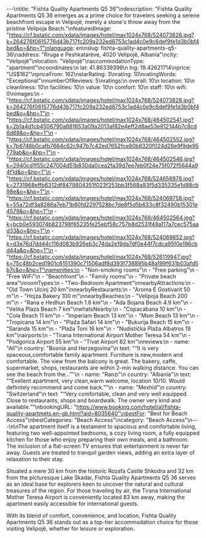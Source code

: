---\ntitle: "Fishta Quality Apartments Q5 36"\ndescription: "Fishta Quality Apartments Q5 36 emerges as a prime choice for travelers seeking a serene beachfront escape in Velipojë, merely a stone's throw away from the pristine Velipoja Beach."\nfeaturedImage: "https://cf.bstatic.com/xdata/images/hotel/max1024x768/524073828.jpg?k=264276f0615776d43b717fc209a232ed8753c1ad4c0e9c6def9fe1d3b0bf4bed&o=&hp=1"\nlanguage: en\nslug: fishta-quality-apartments-q5-36\naddress: "Rruga e Peshkatarëve, 4020 Velipojë, Albania"\ncity: "Velipojë"\nlocation: "Velipojë"\naccommodationType: "apartment"\ncoordinates:\n  lat: 41.86339399\n  lng: 19.42621714\nprice: "US$162"\npriceFrom: 162\nstarRating: 3\nrating: 10\nratingWords: "Exceptional"\nnumberOfReviews: 5\nratings:\n  overall: 10\n  location: 10\n  cleanliness: 10\n  facilities: 10\n  value: 10\n  comfort: 10\n  staff: 10\n  wifi: 0\nimages:\n  - "https://cf.bstatic.com/xdata/images/hotel/max1024x768/524073828.jpg?k=264276f0615776d43b717fc209a232ed8753c1ad4c0e9c6def9fe1d3b0bf4bed&o=&hp=1"\n  - "https://cf.bstatic.com/xdata/images/hotel/max1024x768/464502541.jpg?k=2b1a4d1cb4506790a881653a09a2013af82e4eff2d8ae53e812144b7c8cd6d68&o=&hp=1"\n  - "https://cf.bstatic.com/xdata/images/hotel/max1024x768/464502552.jpg?k=7b6748b0cafb7664c62c947b7c42ed7652fce80b8320f024d28e9f9de95779ab&o=&hp=1"\n  - "https://cf.bstatic.com/xdata/images/hotel/max1024x768/464502546.jpg?k=2940cd1f55c247004d51b830da0cea2fa39d7ee7eb0f24e75f072f5644a94f1d&o=&hp=1"\n  - "https://cf.bstatic.com/xdata/images/hotel/max1024x768/524656978.jpg?k=2731968effb6312df8479804351f023f253bb3f568a93f5d335335e1d88cb98e&o=&hp=1"\n  - "https://cf.bstatic.com/xdata/images/hotel/max1024x768/524069758.jpg?k=55a72df3a8286a7eb71b80fd2297528bc7de8f5d5b633c8f32490b15301e4579&o=&hp=1"\n  - "https://cf.bstatic.com/xdata/images/hotel/max1024x768/464502564.jpg?k=bcb0e593074b823798f65235fe25ebf58c757b8d2531f48a117a7cec575aad33&o=&hp=1"\n  - "https://cf.bstatic.com/xdata/images/hotel/max1024x768/524069652.jpg?k=d3e76d7dd44c116d083b926eb3c74da2e19da7df0e44f7cdca95f0e196cbd44a&o=&hp=1"\n  - "https://cf.bstatic.com/xdata/images/hotel/max1024x768/526119947.jpg?k=75c48b2ced1901c6151390c71506adf8d393f738895b48a199f631b03afd5b7c&o=&hp=1"\namenities:\n  - "Non-smoking rooms"\n  - "Free parking"\n  - "Free WiFi"\n  - "Beachfront"\n  - "Family rooms"\n  - "Private beach area"\nroomTypes:\n  - "Two-Bedroom Apartment"\nnearbyAttractions:\n  - "Old Town Ulcinj 20 km"\nnearbyRestaurants:\n  - "Aroma E Gostivarit 50 m"\n  - "Hojza Bakery 100 m"\nnearbyBeaches:\n  - "Velipoja Beach 200 m"\n  - "Rana e Hedhun Beach 1.8 km"\n  - "Ada Bojana Beach 4.9 km"\n  - "Velika Plaza Beach 7 km"\nwhatsNearby:\n  - "Copacabana 10 km"\n  - "Cola Beach 11 km"\n  - "Imperiam Beach 13 km"\n  - "Msm Beach 13 km"\n  - "Tropicana 14 km"\n  - "Plaža Safari 14 km"\n  - "Bukurija Beach 15 km"\n  - "Saranda 15 km"\n  - "Plaža Toni 16 km"\n  - "Nudistička Plaža Albatros 19 km"\nairports:\n  - "Tirana International Airport Mother Teresa 54 km"\n  - "Podgorica Airport 55 km"\n  - "Tivat Airport 82 km"\nreviews:\n  - name: "All"\n    country: "Bosnia and Herzegovina"\n    text: "“It is very spaceous,comfortable family apartment. Furniture is new,modern and comfortable. The view from the balcony is great. The bakery, caffe, supermarket, shops, restaurants are within 2-min walking distance. You can see the beach from the...”"\n  - name: "Ranzi"\n    country: "Albania"\n    text: "“Exellent apartment, very clean,warm welcome, location 10/10. Would definitely recommend and come back.”"\n  - name: "Mexhid"\n    country: "Switzerland"\n    text: "“Very comfortable, clean and very well equipped. Close to restaurants, shops and boardwalk. The owner very kind and available.”"\nbookingURL: "https://www.booking.com/hotel/al/fishta-quality-apartmets.en-gb.html?aid=8035640"\nbestFor: "Best for Beach Access"\nbestCategories: "Beach Access"\ncategory: "Beach Access"\n---\n\nThe apartment itself is a testament to spacious and comfortable living, featuring two well-appointed bedrooms, a cozy living room, a fully equipped kitchen for those who enjoy preparing their own meals, and a bathroom. The inclusion of a flat-screen TV ensures that entertainment is never far away. Guests are treated to tranquil garden views, adding an extra layer of relaxation to their stay.

Situated a mere 30 km from the historic Rozafa Castle Shkodra and 32 km from the picturesque Lake Skadar, Fishta Quality Apartments Q5 36 serves as an ideal base for explorers keen to uncover the natural and cultural treasures of the region. For those traveling by air, the Tirana International Mother Teresa Airport is conveniently located 83 km away, making the apartment easily accessible for international guests.

With its blend of comfort, convenience, and location, Fishta Quality Apartments Q5 36 stands out as a top-tier accommodation choice for those visiting Velipojë, whether for leisure or exploration.